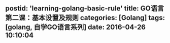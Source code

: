postid: 'learning-golang-basic-rule'
title: GO语言第二课：基本设置及规则
categories: [Golang]
tags: [golang, 自学GO语言系列]
date: 2016-04-26 10:10:04
---


